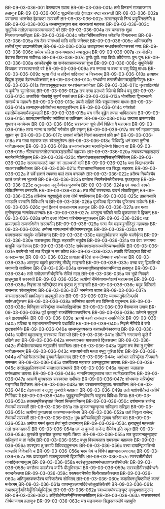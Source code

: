 BR-09-03-036-001	वैशम्पायन उवाच
BR-09-03-036-001a	ततो विनशनं राजन्नाजगाम हलायुधः
BR-09-03-036-001c	शूद्राभीरान्प्रति द्वेषाद्यत्र नष्टा सरस्वती
BR-09-03-036-002a	यस्मात्सा भरतश्रेष्ठ द्वेषान्नष्टा सरस्वती
BR-09-03-036-002c	तस्मात्तदृषयो नित्यं प्राहुर्विनशनेति ह
BR-09-03-036-003a	तच्चाप्युपस्पृश्य बलः सरस्वत्यां महाबलः
BR-09-03-036-003c	सुभूमिकं ततोऽगच्छत्सरस्वत्यास्तटे वरे
BR-09-03-036-004a	तत्र चाप्सरसः शुभ्रा नित्यकालमतन्द्रिताः
BR-09-03-036-004c	क्रीडाभिर्विमलाभिश्च क्रीडन्ति विमलाननाः
BR-09-03-036-005a	तत्र देवाः सगन्धर्वा मासि मासि जनेश्वर
BR-09-03-036-005c	अभिगच्छन्ति तत्तीर्थं पुण्यं ब्राह्मणसेवितम्
BR-09-03-036-006a	तत्रादृश्यन्त गन्धर्वास्तथैवाप्सरसां गणाः
BR-09-03-036-006c	समेत्य सहिता राजन्यथाप्राप्तं यथासुखम्
BR-09-03-036-007a	तत्र मोदन्ति देवाश्च पितरश्च सवीरुधः
BR-09-03-036-007c	पुण्यैः पुष्पैः सदा दिव्यैः कीर्यमाणाः पुनः पुनः
BR-09-03-036-008a	आक्रीडभूमिः सा राजंस्तासामप्सरसां शुभा
BR-09-03-036-008c	सुभूमिकेति विख्याता सरस्वत्यास्तटे वरे
BR-09-03-036-009a	तत्र स्नात्वा च दत्त्वा च वसु विप्रेषु माधवः
BR-09-03-036-009c	श्रुत्वा गीतं च तद्दिव्यं वादित्राणां च निःस्वनम्
BR-09-03-036-010a	छायाश्च विपुला दृष्ट्वा देवगन्धर्वरक्षसाम्
BR-09-03-036-010c	गन्धर्वाणां ततस्तीर्थमागच्छद्रोहिणीसुतः
BR-09-03-036-011a	विश्वावसुमुखास्तत्र गन्धर्वास्तपसान्विताः
BR-09-03-036-011c	नृत्तवादित्रगीतं च कुर्वन्ति सुमनोरमम्
BR-09-03-036-012a	तत्र दत्त्वा हलधरो विप्रेभ्यो विविधं वसु
BR-09-03-036-012c	अजाविकं गोखरोष्ट्रं सुवर्णं रजतं तथा
BR-09-03-036-013a	भोजयित्वा द्विजान्कामैः सन्तर्प्य च महाधनैः
BR-09-03-036-013c	प्रययौ सहितो विप्रैः स्तूयमानश्च माधवः
BR-09-03-036-014a	तस्माद्गन्धर्वतीर्थाच्च महाबाहुररिन्दमः
BR-09-03-036-014c	गर्गस्रोतो महातीर्थमाजगामैककुण्डली
BR-09-03-036-015a	यत्र गर्गेण वृद्धेन तपसा भावितात्मना
BR-09-03-036-015c	कालज्ञानगतिश्चैव ज्योतिषां च व्यतिक्रमः
BR-09-03-036-016a	उत्पाता दारुणाश्चैव शुभाश्च जनमेजय
BR-09-03-036-016c	सरस्वत्याः शुभे तीर्थे विहिता वै महात्मना
BR-09-03-036-016e	तस्य नाम्ना च तत्तीर्थं गर्गस्रोत इति स्मृतम्
BR-09-03-036-017a	तत्र गर्गं महाभागमृषयः सुव्रता नृप
BR-09-03-036-017c	उपासां चक्रिरे नित्यं कालज्ञानं प्रति प्रभो
BR-09-03-036-018a	तत्र गत्वा महाराज बलः श्वेतानुलेपनः
BR-09-03-036-018c	विधिवद्धि धनं दत्त्वा मुनीनां भावितात्मनाम्
BR-09-03-036-019a	उच्चावचांस्तथा भक्ष्यान्द्विजेभ्यो विप्रदाय सः
BR-09-03-036-019c	नीलवासास्ततोऽगच्छच्छङ्खतीर्थं महायशाः
BR-09-03-036-020a	तत्रापश्यन्महाशङ्खं महामेरुमिवोच्छ्रितम्
BR-09-03-036-020c	श्वेतपर्वतसङ्काशमृषिसङ्घैर्निषेवितम्
BR-09-03-036-020e	सरस्वत्यास्तटे जातं नगं तालध्वजो बली
BR-09-03-036-021a	यक्षा विद्याधराश्चैव राक्षसाश्चामितौजसः
BR-09-03-036-021c	पिशाचाश्चामितबला यत्र सिद्धाः सहस्रशः
BR-09-03-036-022a	ते सर्वे ह्यशनं त्यक्त्वा फलं तस्य वनस्पतेः
BR-09-03-036-022c	व्रतैश्च नियमैश्चैव काले काले स्म भुञ्जते
BR-09-03-036-023a	प्राप्तैश्च नियमैस्तैस्तैर्विचरन्तः पृथक्पृथक्
BR-09-03-036-023c	अदृश्यमाना मनुजैर्व्यचरन्पुरुषर्षभ
BR-09-03-036-024a	एवं ख्यातो नरपते लोकेऽस्मिन्स वनस्पतिः
BR-09-03-036-024c	तत्र तीर्थं सरस्वत्याः पावनं लोकविश्रुतम्
BR-09-03-036-025a	तस्मिंश्च यदुशार्दूलो दत्त्वा तीर्थे यशस्विनाम्
BR-09-03-036-025c	ताम्रायसानि भाण्डानि वस्त्राणि विविधानि च
BR-09-03-036-026a	पूजयित्वा द्विजांश्चैव पूजितश्च तपोधनैः
BR-09-03-036-026c	पुण्यं द्वैतवनं राजन्नाजगाम हलायुधः
BR-09-03-036-027a	तत्र गत्वा मुनीन्दृष्ट्वा नानावेषधरान्बलः
BR-09-03-036-027c	आप्लुत्य सलिले चापि पूजयामास वै द्विजान्
BR-09-03-036-028a	तथैव दत्त्वा विप्रेभ्यः परिभोगान्सुपुष्कलान्
BR-09-03-036-028c	ततः प्रायाद्बलो राजन्दक्षिणेन सरस्वतीम्
BR-09-03-036-029a	गत्वा चैव महाबाहुर्नातिदूरं महायशाः
BR-09-03-036-029c	धर्मात्मा नागधन्वानं तीर्थमागमदच्युतः
BR-09-03-036-030a	यत्र पन्नगराजस्य वासुकेः सन्निवेशनम्
BR-09-03-036-030c	महाद्युतेर्महाराज बहुभिः पन्नगैर्वृतम्
BR-09-03-036-030e	यत्रासन्नृषयः सिद्धाः सहस्राणि चतुर्दश
BR-09-03-036-031a	यत्र देवाः समागम्य वासुकिं पन्नगोत्तमम्
BR-09-03-036-031c	सर्वपन्नगराजानमभ्यषिञ्चन्यथाविधि
BR-09-03-036-031e	पन्नगेभ्यो भयं तत्र विद्यते न स्म कौरव
BR-09-03-036-032a	तत्रापि विधिवद्दत्त्वा विप्रेभ्यो रत्नसञ्चयान्
BR-09-03-036-032c	प्रायात्प्राचीं दिशं राजन्दीप्यमानः स्वतेजसा
BR-09-03-036-033a	आप्लुत्य बहुशो हृष्टस्तेषु तीर्थेषु लाङ्गली
BR-09-03-036-033c	दत्त्वा वसु द्विजातिभ्यो जगामाति तपस्विनः
BR-09-03-036-034a	तत्रस्थानृषिसङ्घांस्तानभिवाद्य हलायुधः
BR-09-03-036-034c	ततो रामोऽगमत्तीर्थमृषिभिः सेवितं महत्
BR-09-03-036-035a	यत्र भूयो निववृते प्राङ्मुखा वै सरस्वती
BR-09-03-036-035c	ऋषीणां नैमिषेयाणामवेक्षार्थं महात्मनाम्
BR-09-03-036-036a	निवृत्तां तां सरिच्छ्रेष्ठां तत्र दृष्ट्वा तु लाङ्गली
BR-09-03-036-036c	बभूव विस्मितो राजन्बलः श्वेतानुलेपनः
BR-09-03-036-037	जनमेजय उवाच
BR-09-03-036-037a	कस्मात्सरस्वती ब्रह्मन्निवृत्ता प्राङ्मुखी ततः
BR-09-03-036-037c	व्याख्यातुमेतदिच्छामि सर्वमध्वर्युसत्तम
BR-09-03-036-038a	कस्मिंश्च कारणे तत्र विस्मितो यदुनन्दनः
BR-09-03-036-038c	विनिवृत्ता सरिच्छ्रेष्ठा कथमेतद्द्विजोत्तम
BR-09-03-036-039	वैशम्पायन उवाच
BR-09-03-036-039a	पूर्वं कृतयुगे राजन्नैमिषेयास्तपस्विनः
BR-09-03-036-039c	वर्तमाने सुबहुले सत्रे द्वादशवार्षिके
BR-09-03-036-039e	ऋषयो बहवो राजंस्तत्र सम्प्रतिपेदिरे
BR-09-03-036-040a	उषित्वा च महाभागास्तस्मिन्सत्रे यथाविधि
BR-09-03-036-040c	निवृत्ते नैमिषेये वै सत्रे द्वादशवार्षिके
BR-09-03-036-040e	आजग्मुरृषयस्तत्र बहवस्तीर्थकारणात्
BR-09-03-036-041a	ऋषीणां बहुलत्वात्तु सरस्वत्या विशां पते
BR-09-03-036-041c	तीर्थानि नगरायन्ते कूले वै दक्षिणे तदा
BR-09-03-036-042a	समन्तपञ्चकं यावत्तावत्ते द्विजसत्तमाः
BR-09-03-036-042c	तीर्थलोभान्नरव्याघ्र नद्यास्तीरं समाश्रिताः
BR-09-03-036-043a	जुह्वतां तत्र तेषां तु मुनीनां भावितात्मनाम्
BR-09-03-036-043c	स्वाध्यायेनापि महता बभूवुः पूरिता दिशः
BR-09-03-036-044a	अग्निहोत्रैस्ततस्तेषां हूयमानैर्महात्मनाम्
BR-09-03-036-044c	अशोभत सरिच्छ्रेष्ठा दीप्यमानैः समन्ततः
BR-09-03-036-045a	वालखिल्या महाराज अश्मकुट्टाश्च तापसाः
BR-09-03-036-045c	दन्तोलूखलिनश्चान्ये सम्प्रक्षालास्तथापरे
BR-09-03-036-046a	वायुभक्षा जलाहाराः पर्णभक्षाश्च तापसाः
BR-09-03-036-046c	नानानियमयुक्ताश्च तथा स्थण्डिलशायिनः
BR-09-03-036-047a	आसन्वै मुनयस्तत्र सरस्वत्याः समीपतः
BR-09-03-036-047c	शोभयन्तः सरिच्छ्रेष्ठां गङ्गामिव दिवौकसः
BR-09-03-036-048a	ततः पश्चात्समापेतुरृषयः सत्रयाजिनः
BR-09-03-036-048c	तेऽवकाशं न ददृशुः कुरुक्षेत्रे महाव्रताः
BR-09-03-036-049a	ततो यज्ञोपवीतैस्ते तत्तीर्थं निर्मिमाय वै
BR-09-03-036-049c	जुहुवुश्चाग्निहोत्राणि चक्रुश्च विविधाः क्रियाः
BR-09-03-036-050a	ततस्तमृषिसङ्घातं निराशं चिन्तयान्वितम्
BR-09-03-036-050c	दर्शयामास राजेन्द्र तेषामर्थे सरस्वती
BR-09-03-036-051a	ततः कुञ्जान्बहून्कृत्वा सन्निवृत्ता सरिद्वरा
BR-09-03-036-051c	ऋषीणां पुण्यतपसां कारुण्याज्जनमेजय
BR-09-03-036-052a	ततो निवृत्य राजेन्द्र तेषामर्थे सरस्वती
BR-09-03-036-052c	भूयः प्रतीच्यभिमुखी सुस्राव सरितां वरा
BR-09-03-036-053a	अमोघा गमनं कृत्वा तेषां भूयो व्रजाम्यहम्
BR-09-03-036-053c	इत्यद्भुतं महच्चक्रे ततो राजन्महानदी
BR-09-03-036-054a	एवं स कुञ्जो राजेन्द्र नैमिषेय इति स्मृतः
BR-09-03-036-054c	कुरुक्षेत्रे कुरुश्रेष्ठ कुरुष्व महतीः क्रियाः
BR-09-03-036-055a	तत्र कुञ्जान्बहून्दृष्ट्वा सन्निवृत्तां च तां नदीम्
BR-09-03-036-055c	बभूव विस्मयस्तत्र रामस्याथ महात्मनः
BR-09-03-036-056a	उपस्पृश्य तु तत्रापि विधिवद्यदुनन्दनः
BR-09-03-036-056c	दत्त्वा दायान्द्विजातिभ्यो भाण्डानि विविधानि च
BR-09-03-036-056e	भक्ष्यं पेयं च विविधं ब्राह्मणान्प्रत्यपादयत्
BR-09-03-036-057a	ततः प्रायाद्बलो राजन्पूज्यमानो द्विजातिभिः
BR-09-03-036-057c	सरस्वतीतीर्थवरं नानाद्विजगणायुतम्
BR-09-03-036-058a	बदरेङ्गुदकाश्मर्यप्लक्षाश्वत्थविभीतकैः
BR-09-03-036-058c	पनसैश्च पलाशैश्च करीरैः पीलुभिस्तथा
BR-09-03-036-059a	सरस्वतीतीररुहैर्बन्धनैः स्यन्दनैस्तथा
BR-09-03-036-059c	परूषकवनैश्चैव बिल्वैराम्रातकैस्तथा
BR-09-03-036-060a	अतिमुक्तकषण्डैश्च पारिजातैश्च शोभितम्
BR-09-03-036-060c	कदलीवनभूयिष्ठमिष्टं कान्तं मनोरमम्
BR-09-03-036-061a	वाय्वम्बुफलपर्णादैर्दन्तोलूखलिकैरपि
BR-09-03-036-061c	तथाश्मकुट्टैर्वानेयैर्मुनिभिर्बहुभिर्वृतम्
BR-09-03-036-062a	स्वाध्यायघोषसङ्घुष्टं मृगयूथशताकुलम्
BR-09-03-036-062c	अहिंस्रैर्धर्मपरमैर्नृभिरत्यन्तसेवितम्
BR-09-03-036-063a	सप्तसारस्वतं तीर्थमाजगाम हलायुधः
BR-09-03-036-063c	यत्र मङ्कणकः सिद्धस्तपस्तेपे महामुनिः
